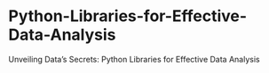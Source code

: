 # Python-Libraries-for-Effective-Data-Analysis
Unveiling Data’s Secrets: Python Libraries for Effective Data Analysis
